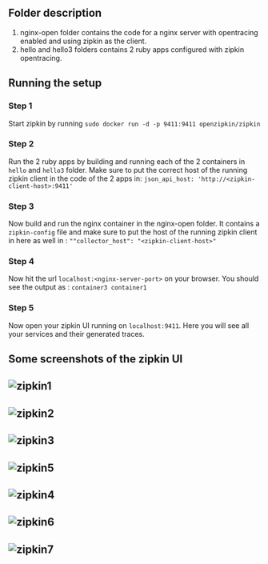 
## Folder description
1) nginx-open folder contains the code for a nginx server with opentracing enabled and using zipkin as the client.
2) hello and hello3 folders contains 2 ruby apps configured with zipkin opentracing.


## Running the setup

### Step 1
Start zipkin by running ```sudo docker run -d -p 9411:9411 openzipkin/zipkin```

### Step 2
Run the 2 ruby apps by building and running each of the 2 containers in `hello` and `hello3` folder. Make sure to put the correct host of the running zipkin client in the code of the 2 apps in:
```json_api_host: 'http://<zipkin-client-host>:9411'```

### Step 3
Now build and run the nginx container in the nginx-open folder. It contains a `zipkin-config` file and make sure to put the host of the running zipkin client in here as well in :
```""collector_host": "<zipkin-client-host>"```

### Step 4
Now hit the url `localhost:<nginx-server-port>` on your browser. You should see the output as :
```container3 container1```

### Step 5 
Now open your zipkin UI running on `localhost:9411`. Here you will see all your services and their generated traces.

## Some screenshots of the zipkin UI

![zipkin1](images/1.png)
---
![zipkin2](images/2.png)
---
![zipkin3](images/3.png)
---
![zipkin5](images/5.png)
---
![zipkin4](images/4.png)
---
![zipkin6](images/6.png)
---
![zipkin7](images/7.png)
---


